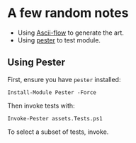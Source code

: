 # A few random notes

- Using [Ascii-flow](https://asciiflow.com/#/) to generate the art.
- Using [pester](https://pester.dev/docs/quick-start) to test module.

## Using Pester

First, ensure you have `pester` installed:

`Install-Module Pester -Force`

Then invoke tests with:

`Invoke-Pester assets.Tests.ps1`

To select a subset of tests, invoke.
